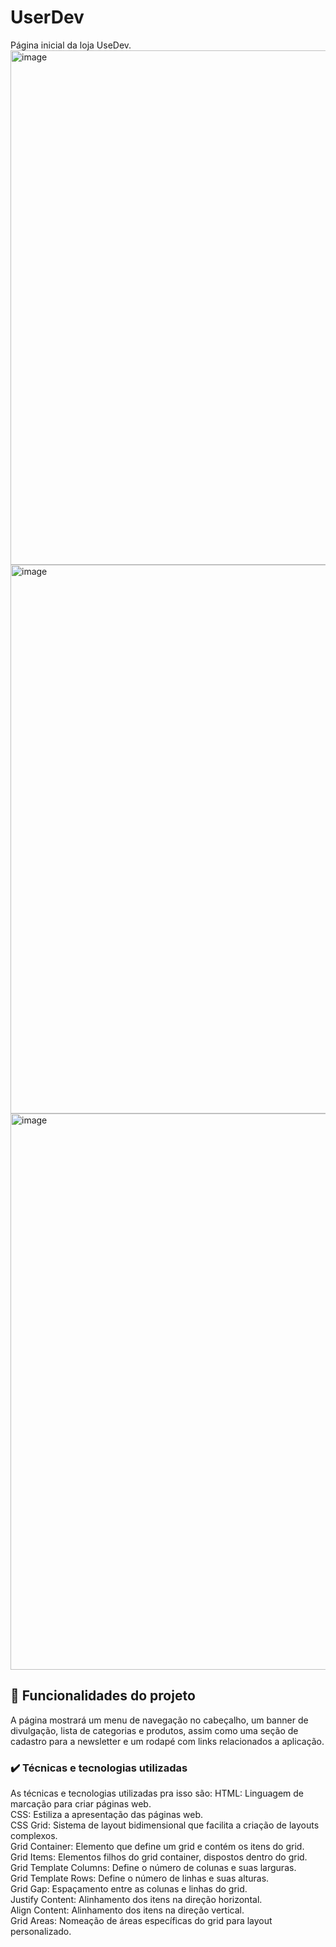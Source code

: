 # UserDev


<a>
  Página inicial da loja UseDev.
  <img width="1875" height="823" alt="image" src="https://github.com/user-attachments/assets/dafc87ed-5c94-46a2-93dc-6fc0f1aca6c2" />
</a>
<a>
  <img width="1880" height="878" alt="image" src="https://github.com/user-attachments/assets/49d20d4d-bda0-4b18-8656-d9605c3775dc" />
</a>
<a>
  <img width="1871" height="890" alt="image" src="https://github.com/user-attachments/assets/fd987331-7716-4f2c-9286-ce1b472220e3" />
</a>


<h2>🔨 Funcionalidades do projeto</h2>
A página mostrará um menu de navegação no cabeçalho, um banner de divulgação, lista de categorias e produtos, assim como uma seção de cadastro para a newsletter e um rodapé com links relacionados a aplicação.

<h3>✔️ Técnicas e tecnologias utilizadas</h3>

As técnicas e tecnologias utilizadas pra isso são:
HTML: Linguagem de marcação para criar páginas web.<br>
CSS: Estiliza a apresentação das páginas web.<br>
CSS Grid: Sistema de layout bidimensional que facilita a criação de layouts complexos.<br>
Grid Container: Elemento que define um grid e contém os itens do grid.<br>
Grid Items: Elementos filhos do grid container, dispostos dentro do grid.<br>
Grid Template Columns: Define o número de colunas e suas larguras.<br>
Grid Template Rows: Define o número de linhas e suas alturas.<br>
Grid Gap: Espaçamento entre as colunas e linhas do grid.<br>
Justify Content: Alinhamento dos itens na direção horizontal.<br>
Align Content: Alinhamento dos itens na direção vertical.<br>
Grid Areas: Nomeação de áreas específicas do grid para layout personalizado.<br>
